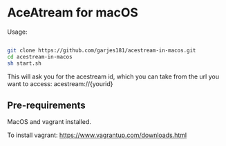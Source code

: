 # AceAtream for macOS

Usage:

```bash

git clone https://github.com/garjes181/acestream-in-macos.git
cd acestream-in-macos
sh start.sh

```

This will ask you for the acestream id, which you can take from the url you want to access: acestream://{yourid}

## Pre-requirements

MacOS and vagrant installed.

To install vagrant: https://www.vagrantup.com/downloads.html
